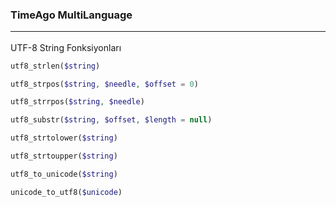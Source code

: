 ### TimeAgo MultiLanguage<hr>

UTF-8 String Fonksiyonları

```php 
utf8_strlen($string)
```
```php 
utf8_strpos($string, $needle, $offset = 0)
```
```php 
utf8_strrpos($string, $needle)
```
```php 
utf8_substr($string, $offset, $length = null)
```
```php 
utf8_strtolower($string)
```
```php 
utf8_strtoupper($string)
```
```php 
utf8_to_unicode($string)
```
```php 
unicode_to_utf8($unicode)
```